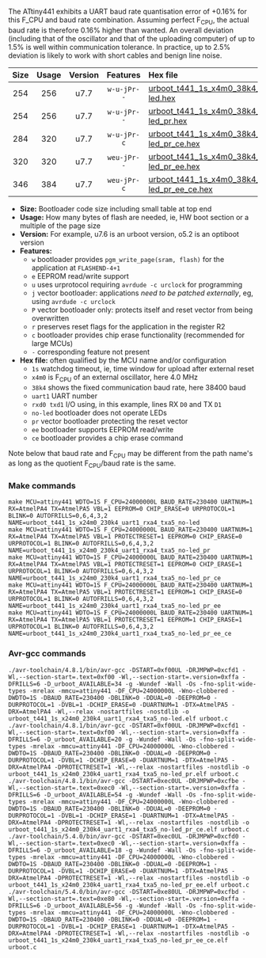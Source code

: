 The ATtiny441 exhibits a UART baud rate quantisation error of +0.16% for this F_CPU and baud rate combination. Assuming perfect F<sub>CPU</sub>, the actual baud rate is therefore 0.16% higher than wanted. An overall deviation (including that of the oscillator and that of the uploading computer) of up to 1.5% is well within communication tolerance. In practice, up to 2.5% deviation is likely to work with short cables and benign line noise.

|Size|Usage|Version|Features|Hex file|
|:-:|:-:|:-:|:-:|:--|
|254|256|u7.7|`w-u-jPr--`|[urboot_t441_1s_x4m0_38k4_uart1_rxa4_txa5_no-led.hex](https://raw.githubusercontent.com/stefanrueger/urboot.hex/main/mcus/attiny441/watchdog_1_s/external_oscillator/%2B4m000000_hz/%2B%2B38k4_baud/uart1_rxa4_txa5/no-led/urboot_t441_1s_x4m0_38k4_uart1_rxa4_txa5_no-led.hex)|
|254|256|u7.7|`w-u-jPr--`|[urboot_t441_1s_x4m0_38k4_uart1_rxa4_txa5_no-led_pr.hex](https://raw.githubusercontent.com/stefanrueger/urboot.hex/main/mcus/attiny441/watchdog_1_s/external_oscillator/%2B4m000000_hz/%2B%2B38k4_baud/uart1_rxa4_txa5/no-led/urboot_t441_1s_x4m0_38k4_uart1_rxa4_txa5_no-led_pr.hex)|
|284|320|u7.7|`w-u-jPr-c`|[urboot_t441_1s_x4m0_38k4_uart1_rxa4_txa5_no-led_pr_ce.hex](https://raw.githubusercontent.com/stefanrueger/urboot.hex/main/mcus/attiny441/watchdog_1_s/external_oscillator/%2B4m000000_hz/%2B%2B38k4_baud/uart1_rxa4_txa5/no-led/urboot_t441_1s_x4m0_38k4_uart1_rxa4_txa5_no-led_pr_ce.hex)|
|320|320|u7.7|`weu-jPr--`|[urboot_t441_1s_x4m0_38k4_uart1_rxa4_txa5_no-led_pr_ee.hex](https://raw.githubusercontent.com/stefanrueger/urboot.hex/main/mcus/attiny441/watchdog_1_s/external_oscillator/%2B4m000000_hz/%2B%2B38k4_baud/uart1_rxa4_txa5/no-led/urboot_t441_1s_x4m0_38k4_uart1_rxa4_txa5_no-led_pr_ee.hex)|
|346|384|u7.7|`weu-jPr-c`|[urboot_t441_1s_x4m0_38k4_uart1_rxa4_txa5_no-led_pr_ee_ce.hex](https://raw.githubusercontent.com/stefanrueger/urboot.hex/main/mcus/attiny441/watchdog_1_s/external_oscillator/%2B4m000000_hz/%2B%2B38k4_baud/uart1_rxa4_txa5/no-led/urboot_t441_1s_x4m0_38k4_uart1_rxa4_txa5_no-led_pr_ee_ce.hex)|

- **Size:** Bootloader code size including small table at top end
- **Usage:** How many bytes of flash are needed, ie, HW boot section or a multiple of the page size
- **Version:** For example, u7.6 is an urboot version, o5.2 is an optiboot version
- **Features:**
  + `w` bootloader provides `pgm_write_page(sram, flash)` for the application at `FLASHEND-4+1`
  + `e` EEPROM read/write support
  + `u` uses urprotocol requiring `avrdude -c urclock` for programming
  + `j` vector bootloader: applications *need to be patched externally*, eg, using `avrdude -c urclock`
  + `P` vector bootloader only: protects itself and reset vector from being overwritten
  + `r` preserves reset flags for the application in the register R2
  + `c` bootloader provides chip erase functionality (recommended for large MCUs)
  + `-` corresponding feature not present
- **Hex file:** often qualified by the MCU name and/or configuration
  + `1s` watchdog timeout, ie, time window for upload after external reset
  + `x4m0` is F<sub>CPU</sub> of an external oscillator, here 4.0 MHz
  + `38k4` shows the fixed communication baud rate, here 38400 baud
  + `uart1` UART number
  + `rxd0 txd1` I/O using, in this example, lines RX `D0` and TX `D1`
  + `no-led` bootloader does not operate LEDs
  + `pr` vector bootloader protecting the reset vector
  + `ee` bootloader supports EEPROM read/write
  + `ce` bootloader provides a chip erase command


Note below that baud rate and F<sub>CPU</sub> may be different from the path name's as long as the quotient F<sub>CPU</sub>/baud rate is the same.

### Make commands
```
make MCU=attiny441 WDTO=1S F_CPU=24000000L BAUD_RATE=230400 UARTNUM=1 RX=AtmelPA4 TX=AtmelPA5 VBL=1 EEPROM=0 CHIP_ERASE=0 URPROTOCOL=1 BLINK=0 AUTOFRILLS=0,6,4,3,2 NAME=urboot_t441_1s_x24m0_230k4_uart1_rxa4_txa5_no-led
make MCU=attiny441 WDTO=1S F_CPU=24000000L BAUD_RATE=230400 UARTNUM=1 RX=AtmelPA4 TX=AtmelPA5 VBL=1 PROTECTRESET=1 EEPROM=0 CHIP_ERASE=0 URPROTOCOL=1 BLINK=0 AUTOFRILLS=0,6,4,3,2 NAME=urboot_t441_1s_x24m0_230k4_uart1_rxa4_txa5_no-led_pr
make MCU=attiny441 WDTO=1S F_CPU=24000000L BAUD_RATE=230400 UARTNUM=1 RX=AtmelPA4 TX=AtmelPA5 VBL=1 PROTECTRESET=1 EEPROM=0 CHIP_ERASE=1 URPROTOCOL=1 BLINK=0 AUTOFRILLS=0,6,4,3,2 NAME=urboot_t441_1s_x24m0_230k4_uart1_rxa4_txa5_no-led_pr_ce
make MCU=attiny441 WDTO=1S F_CPU=24000000L BAUD_RATE=230400 UARTNUM=1 RX=AtmelPA4 TX=AtmelPA5 VBL=1 PROTECTRESET=1 EEPROM=1 CHIP_ERASE=0 URPROTOCOL=1 BLINK=0 AUTOFRILLS=0,6,4,3,2 NAME=urboot_t441_1s_x24m0_230k4_uart1_rxa4_txa5_no-led_pr_ee
make MCU=attiny441 WDTO=1S F_CPU=24000000L BAUD_RATE=230400 UARTNUM=1 RX=AtmelPA4 TX=AtmelPA5 VBL=1 PROTECTRESET=1 EEPROM=1 CHIP_ERASE=1 URPROTOCOL=1 BLINK=0 AUTOFRILLS=0,6,4,3,2 NAME=urboot_t441_1s_x24m0_230k4_uart1_rxa4_txa5_no-led_pr_ee_ce
```

### Avr-gcc commands
```
./avr-toolchain/4.8.1/bin/avr-gcc -DSTART=0xf00UL -DRJMPWP=0xcfd1 -Wl,--section-start=.text=0xf00 -Wl,--section-start=.version=0xffa -DFRILLS=6 -D_urboot_AVAILABLE=34 -g -Wundef -Wall -Os -fno-split-wide-types -mrelax -mmcu=attiny441 -DF_CPU=24000000L -Wno-clobbered -DWDTO=1S -DBAUD_RATE=230400 -DBLINK=0 -DDUAL=0 -DEEPROM=0 -DURPROTOCOL=1 -DVBL=1 -DCHIP_ERASE=0 -DUARTNUM=1 -DTX=AtmelPA5 -DRX=AtmelPA4 -Wl,--relax -nostartfiles -nostdlib -o urboot_t441_1s_x24m0_230k4_uart1_rxa4_txa5_no-led.elf urboot.c
./avr-toolchain/4.8.1/bin/avr-gcc -DSTART=0xf00UL -DRJMPWP=0xcfd1 -Wl,--section-start=.text=0xf00 -Wl,--section-start=.version=0xffa -DFRILLS=6 -D_urboot_AVAILABLE=20 -g -Wundef -Wall -Os -fno-split-wide-types -mrelax -mmcu=attiny441 -DF_CPU=24000000L -Wno-clobbered -DWDTO=1S -DBAUD_RATE=230400 -DBLINK=0 -DDUAL=0 -DEEPROM=0 -DURPROTOCOL=1 -DVBL=1 -DCHIP_ERASE=0 -DUARTNUM=1 -DTX=AtmelPA5 -DRX=AtmelPA4 -DPROTECTRESET=1 -Wl,--relax -nostartfiles -nostdlib -o urboot_t441_1s_x24m0_230k4_uart1_rxa4_txa5_no-led_pr.elf urboot.c
./avr-toolchain/4.8.1/bin/avr-gcc -DSTART=0xec0UL -DRJMPWP=0xcfbe -Wl,--section-start=.text=0xec0 -Wl,--section-start=.version=0xffa -DFRILLS=6 -D_urboot_AVAILABLE=54 -g -Wundef -Wall -Os -fno-split-wide-types -mrelax -mmcu=attiny441 -DF_CPU=24000000L -Wno-clobbered -DWDTO=1S -DBAUD_RATE=230400 -DBLINK=0 -DDUAL=0 -DEEPROM=0 -DURPROTOCOL=1 -DVBL=1 -DCHIP_ERASE=1 -DUARTNUM=1 -DTX=AtmelPA5 -DRX=AtmelPA4 -DPROTECTRESET=1 -Wl,--relax -nostartfiles -nostdlib -o urboot_t441_1s_x24m0_230k4_uart1_rxa4_txa5_no-led_pr_ce.elf urboot.c
./avr-toolchain/5.4.0/bin/avr-gcc -DSTART=0xec0UL -DRJMPWP=0xcfd0 -Wl,--section-start=.text=0xec0 -Wl,--section-start=.version=0xffa -DFRILLS=6 -D_urboot_AVAILABLE=18 -g -Wundef -Wall -Os -fno-split-wide-types -mrelax -mmcu=attiny441 -DF_CPU=24000000L -Wno-clobbered -DWDTO=1S -DBAUD_RATE=230400 -DBLINK=0 -DDUAL=0 -DEEPROM=1 -DURPROTOCOL=1 -DVBL=1 -DCHIP_ERASE=0 -DUARTNUM=1 -DTX=AtmelPA5 -DRX=AtmelPA4 -DPROTECTRESET=1 -Wl,--relax -nostartfiles -nostdlib -o urboot_t441_1s_x24m0_230k4_uart1_rxa4_txa5_no-led_pr_ee.elf urboot.c
./avr-toolchain/5.4.0/bin/avr-gcc -DSTART=0xe80UL -DRJMPWP=0xcfbd -Wl,--section-start=.text=0xe80 -Wl,--section-start=.version=0xffa -DFRILLS=6 -D_urboot_AVAILABLE=56 -g -Wundef -Wall -Os -fno-split-wide-types -mrelax -mmcu=attiny441 -DF_CPU=24000000L -Wno-clobbered -DWDTO=1S -DBAUD_RATE=230400 -DBLINK=0 -DDUAL=0 -DEEPROM=1 -DURPROTOCOL=1 -DVBL=1 -DCHIP_ERASE=1 -DUARTNUM=1 -DTX=AtmelPA5 -DRX=AtmelPA4 -DPROTECTRESET=1 -Wl,--relax -nostartfiles -nostdlib -o urboot_t441_1s_x24m0_230k4_uart1_rxa4_txa5_no-led_pr_ee_ce.elf urboot.c
```


